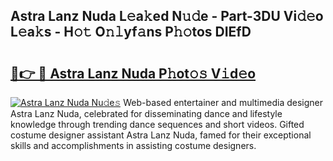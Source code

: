 ## Astra Lanz Nuda L𝚎a𝚔ed N𝚞𝚍e - Part-3DU Vi𝚍𝚎o L𝚎a𝚔s - H𝚘𝚝 O𝚗𝚕yf𝚊ns P𝚑𝚘tos DIEfD

# <h2><a href="http://kfa9nm.oniu.top/?m=Astra+Lanz+Nuda">🔗👉 🔴 Astra Lanz Nuda P𝚑ot𝚘𝚜 V𝚒d𝚎o</a></h2>

[![Astra Lanz Nuda Nu𝚍e𝚜](https://i.imgur.com/0qMVB7G.gif)](http://kfa9nm.oniu.top/?m=Astra+Lanz+Nuda)
Web-based entertainer and multimedia designer Astra Lanz Nuda, celebrated for disseminating dance and lifestyle knowledge through trending dance sequences and short videos. Gifted costume designer assistant Astra Lanz Nuda, famed for their exceptional skills and accomplishments in assisting costume designers.  
